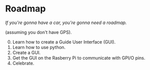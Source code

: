 # Roadmap

_If you're gonna have a car, you're gonna need a roadmap._

(assuming you don't have GPS).

0. Learn how to create a Guide User Interface (GUI).
0. Learn how to use python.
0. Create a GUI.
0. Get the GUI on the Rasberry Pi to communicate with GPI/O pins.
0. Celebrate.


